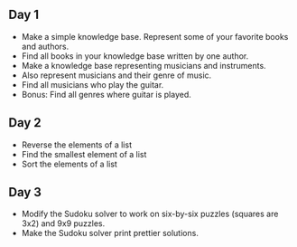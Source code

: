 ## Day 1

* Make a simple knowledge base. Represent some of your favorite books and authors.
* Find all books in your knowledge base written by one author.
* Make a knowledge base representing musicians and instruments.
* Also represent musicians and their genre of music.
* Find all musicians who play the guitar.
* Bonus: Find all genres where guitar is played.

## Day 2

* Reverse the elements of a list
* Find the smallest element of a list
* Sort the elements of a list

## Day 3

* Modify the Sudoku solver to work on six-by-six puzzles (squares are 3x2) and 9x9 puzzles.
* Make the Sudoku solver print prettier solutions.